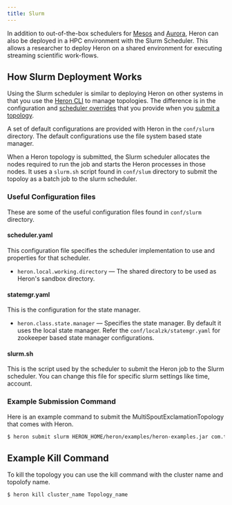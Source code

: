 ```yaml
---
title: Slurm
---
```


In addition to out-of-the-box schedulers for [Mesos](../mesos) and
[Aurora](../aurora), Heron can also be deployed in a HPC environment with the Slurm Scheduler.
This allows a researcher to deploy Heron on a shared environment for executing streaming 
scientific work-flows.

## How Slurm Deployment Works

Using the Slurm scheduler is similar to deploying Heron on other systems in
that you use the [Heron CLI](../../heron-cli) to manage topologies. The
difference is in the configuration and [scheduler
overrides](../../heron-cli#submitting-a-topology) that you provide when
you [submit a topology](../../heron-cli#submitting-a-topology).

A set of default configurations are provided with Heron in the `conf/slurm` directory. 
The default configurations use the file system based state manager. 

When a Heron topology is submitted, the Slurm scheduler allocates the nodes required to 
run the job and starts the Heron processes in those nodes. It uses a `slurm.sh` script found in 
`conf/slum` directory to submit the topoloy as a batch job to the slurm scheduler.

### Useful Configuration files

These are some of the useful configuration files found in `conf/slurm` directory.

#### scheduler.yaml

This configuration file specifies the scheduler implementation to use and 
properties for that scheduler.

* `heron.local.working.directory` &mdash; The shared directory to be used as
  Heron's sandbox directory.
  
#### statemgr.yaml

This is the configuration for the state manager. 

* `heron.class.state.manager` &mdash; Specifies the state manager. 
   By default it uses the local state manager. Refer the `conf/localzk/statemgr.yaml` for zookeeper
   based state manager configurations.
   
#### slurm.sh
   
This is the script used by the scheduler to submit the Heron job to the Slurm scheduler. You can
change this file for specific slurm settings like time, account.     

### Example Submission Command 

Here is an example command to submit the MultiSpoutExclamationTopology that comes with Heron.

```bash
$ heron submit slurm HERON_HOME/heron/examples/heron-examples.jar com.twitter.heron.examples.MultiSpoutExclamationTopology Name    
```

## Example Kill Command 

To kill the topology you can use the kill command with the cluster name and topolofy name.

```bash
$ heron kill cluster_name Topology_name
```
